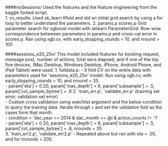 ####noSessions/
Used the features and the feature engineering from the kaggle forked script.  
	1. cv_results:
		Used sk_learn Kfold and did an intiial grid search by using a for loop to better understand the parameters.
	2. params.p  scores.p
		Grid parameter search for xgboost model with sklearn ParameterGrid. Row-wise correspondence betweeen parameters in params.p and cross-val error in scores.p. Ran using xgb.cv, with early_stopping_rounds = 10, and nround = 100

 
####sessions_e20_25n/
This model included features for booking request, message post, number of actions, total secs elapsed, and if one of the top five devices, (Mac Desktop, Windows Desktop, iPhone, Android Phone, and iPad Tablet) were used.
	1. fulldata.p:
		- 5 fold CV on the entire data with parameters used for 'sessions_e20_25n' model. Run using xgb.cv, with early_stopping_rounds = 10, and nround = 35.  
		- param['eta'] = 0.20, param['max_depth'] = 6, param['subsample'] = .5, param['col_sample_bytree'] = .6
	2. 'train_err.p', 'validate_err.p' (training set error, validation set error)  
		- Custom cross validation using watchlist argument and the below condition to query the training data. Iterate through `i` and set the validation fold as the cases form that month.   
		- condition = 'dac_year == 2014 & dac_month == @i & action_counts != -1'  
		- param['eta'] = 0.20, param['max_depth'] = 6, param['subsample'] = .5, param['col_sample_bytree'] = .6, nrounds = 35  
	3. 'train_err2.p', 'validate_err2.p'
		- Repeated above but ran with eta = .05, and for nrounds = 200.

